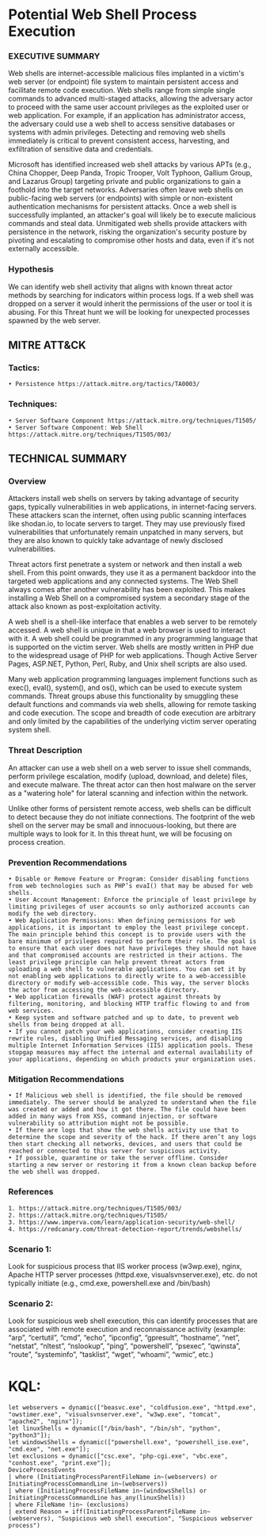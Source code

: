 # Potential Web Shell Process Execution
### EXECUTIVE SUMMARY
Web shells are internet-accessible malicious files implanted in a victim's web server (or endpoint) file system to maintain persistent access and facilitate remote code execution. Web shells range from simple single commands to advanced multi-staged attacks, allowing the adversary actor to proceed with the same user account privileges as the exploited user or web application. For example, if an application has administrator access, the adversary could use a web shell to access sensitive databases or systems with admin privileges. Detecting and removing web shells immediately is critical to prevent consistent access, harvesting, and exfiltration of sensitive data and credentials.

Microsoft has identified increased web shell attacks by various APTs (e.g., China Chopper, Deep Panda, Tropic Trooper, Volt Typhoon, Gallium Group, and Lazarus Group) targeting private and public organizations to gain a foothold into the target networks. Adversaries often leave web shells on public-facing web servers (or endpoints) with simple or non-existent authentication mechanisms for persistent attacks. Once a web shell is successfully implanted, an attacker's goal will likely be to execute malicious commands and steal data. Unmitigated web shells provide attackers with persistence in the network, risking the organization's security posture by pivoting and escalating to compromise other hosts and data, even if it's not externally accessible.

### Hypothesis
We can identify web shell activity that aligns with known threat actor methods by searching for indicators within process logs. If a web shell was dropped on a server it would inherit the permissions of the user or tool it is abusing. For this Threat hunt we will be looking for unexpected processes spawned by the web server. 

## MITRE ATT&CK
### Tactics:
    • Persistence https://attack.mitre.org/tactics/TA0003/ 

### Techniques:
    • Server Software Component https://attack.mitre.org/techniques/T1505/ 
    • Server Software Component: Web Shell https://attack.mitre.org/techniques/T1505/003/ 

## TECHNICAL SUMMARY
### Overview
Attackers install web shells on servers by taking advantage of security gaps, typically vulnerabilities in web applications, in internet-facing servers. These attackers scan the internet, often using public scanning interfaces like shodan.io, to locate servers to target. They may use previously fixed vulnerabilities that unfortunately remain unpatched in many servers, but they are also known to quickly take advantage of newly disclosed vulnerabilities.

Threat actors first penetrate a system or network and then install a web shell. From this point onwards, they use it as a permanent backdoor into the targeted web applications and any connected systems. The Web Shell always comes after another vulnerability has been exploited. This makes installing a Web Shell on a compromised system a secondary stage of the attack also known as post-exploitation activity.

A web shell is a shell-like interface that enables a web server to be remotely accessed. A web shell is unique in that a web browser is used to interact with it. A web shell could be programmed in any programming language that is supported on the victim server. Web shells are mostly written in PHP due to the widespread usage of PHP for web applications. Though Active Server Pages, ASP.NET, Python, Perl, Ruby, and Unix shell scripts are also used.

Many web application programming languages implement functions such as exec(), eval(), system(), and os(), which can be used to execute system commands. Threat groups abuse this functionality by smuggling these default functions and commands via web shells, allowing for remote tasking and code execution. The scope and breadth of code execution are arbitrary and only limited by the capabilities of the underlying victim server operating system shell.

### Threat Description 
An attacker can use a web shell on a web server to issue shell commands, perform privilege escalation, modify (upload, download, and delete) files, and execute malware. The threat actor can then host malware on the server as a "watering hole" for lateral scanning and infection within the network.

Unlike other forms of persistent remote access, web shells can be difficult to detect because they do not initiate connections. The footprint of the web shell on the server may be small and innocuous-looking, but there are multiple ways to look for it. In this threat hunt, we will be focusing on process creation. 

### Prevention Recommendations
    • Disable or Remove Feature or Program: Consider disabling functions from web technologies such as PHP’s evaI() that may be abused for web shells.
    • User Account Management: Enforce the principle of least privilege by limiting privileges of user accounts so only authorized accounts can modify the web directory.
    • Web Application Permissions: When defining permissions for web applications, it is important to employ the least privilege concept. The main principle behind this concept is to provide users with the bare minimum of privileges required to perform their role. The goal is to ensure that each user does not have privileges they should not have and that compromised accounts are restricted in their actions. The least privilege principle can help prevent threat actors from uploading a web shell to vulnerable applications. You can set it by not enabling web applications to directly write to a web-accessible directory or modify web-accessible code. This way, the server blocks the actor from accessing the web-accessible directory.
    • Web application firewalls (WAF) protect against threats by filtering, monitoring, and blocking HTTP traffic flowing to and from web services.
    • Keep system and software patched and up to date, to prevent web shells from being dropped at all. 
    • If you cannot patch your web applications, consider creating IIS rewrite rules, disabling Unified Messaging services, and disabling multiple Internet Information Services (IIS) application pools. These stopgap measures may affect the internal and external availability of your applications, depending on which products your organization uses.

### Mitigation Recommendations
    • If Malicious web shell is identified, the file should be removed immediately. The server should be analyzed to understand when the file was created or added and how it got there. The file could have been added in many ways from XSS, command injection, or software vulnerability so attribution might not be possible. 
    • If there are logs that show the web shells activity use that to determine the scope and severity of the hack. If there aren’t any logs then start checking all networks, devices, and users that could be reached or connected to this server for suspicious activity. 
    • If possible, quarantine or take the server offline. Consider starting a new server or restoring it from a known clean backup before the web shell was dropped. 

### References 
    1. https://attack.mitre.org/techniques/T1505/003/ 
    2. https://attack.mitre.org/techniques/T1505/ 
    3. https://www.imperva.com/learn/application-security/web-shell/ 
    4. https://redcanary.com/threat-detection-report/trends/webshells/ 

### Scenario 1:
Look for suspicious process that IIS worker process (w3wp.exe), nginx, Apache HTTP server processes (httpd.exe, visualsvnserver.exe), etc. do not typically initiate (e.g., cmd.exe, powershell.exe and /bin/bash)

### Scenario 2:
Look for suspicious web shell execution, this can identify processes that are associated with remote execution and reconnaissance activity (example: “arp”, “certutil”, “cmd”, “echo”, “ipconfig”, “gpresult”, “hostname”, “net”, “netstat”, “nltest”, “nslookup”, “ping”, “powershell”, “psexec”, “qwinsta”, “route”, “systeminfo”, “tasklist”, “wget”, “whoami”, “wmic”, etc.)

# KQL:
```kql
let webservers = dynamic(["beasvc.exe", "coldfusion.exe", "httpd.exe", "owstimer.exe", "visualsvnserver.exe", "w3wp.exe", "tomcat", "apache2", "nginx"]);
let linuxShells = dynamic(["/bin/bash", "/bin/sh", "python", "python3"]);
let windowsShells = dynamic(["powershell.exe", "powershell_ise.exe", "cmd.exe", "net.exe"]);
let exclusions = dynamic(["csc.exe", "php-cgi.exe", "vbc.exe", "conhost.exe", "print.exe"]);
DeviceProcessEvents
| where (InitiatingProcessParentFileName in~(webservers) or InitiatingProcessCommandLine in~(webservers))
| where (InitiatingProcessFileName in~(windowsShells) or InitiatingProcessCommandLine has_any(linuxShells))
| where FileName !in~ (exclusions)
| extend Reason = iff(InitiatingProcessParentFileName in~ (webservers), "Suspicious web shell execution", "Suspicious webserver process")
```